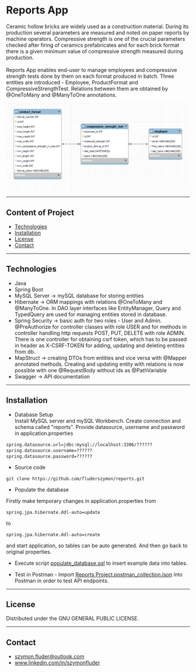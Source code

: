 # Reports App

Ceramic hollow bricks are widely used as a construction material. During its production several parameters are measured and noted on 
paper reports by machine operators. Compressive strength is one of the crucial parameters checked after firing of ceramics prefabricates and for 
each brick format there is a given minimum value of compressive strength measured during production. 
<br><br>
Reports App enables end-user to manage employees 
and compressive strength tests done by them on each format produced in batch. Three entities are introduced - Employee, ProductFormat and
CompressiveStrengthTest. Relations between them are obtained by @OneToMany and @ManyToOne annotations. 
<br>

![entities_relations.png](docs/entities_relations.png)


---
## Content of Project
- [Technologies](#Technologies)
- [Installation](#Installation)
- [License](#License)
- [Contact](#Contact)

---
## Technologies
<ul>
<li>Java</li>

<li>Spring Boot</li>

<li>MySQL Server -> mySQL database for storing entities</li>

<li>Hibernate -> ORM mappings with relations @OneToMany and @ManyToOne. In DAO layer interfaces like EntityManager, Query and TypedQuery are used for managing entities stored in database.</li>

<li>Spring Security -> basic auth for two roles - User and Admin. @PreAuthorize for controller classes with role USER and for methods in controller handling http requests POST, PUT, DELETE with role ADMIN. There is
one controller for obtaining csrf token, which has to be passed in header as X-CSRF-TOKEN for adding, updating and deleting entities from db.</li>

<li>MapStruct -> creating DTOs from entities and vice versa with @Mapper annotated methods. Creating and updating entity with relations is now possible with one @RequestBody without ids as @PathVariable</li>

<li>Swagger -> API documentation</li>
</ul>

---
## Installation

- Database Setup
<br>Install MySQL server and mySQL Workbench. Create connection and schema called "reports". Provide datasource, username and password in application.properties 

```commandline
spring.datasource.url=jdbc:mysql://localhost:3306/??????
spring.datasource.username=??????
spring.datasource.password=??????
```

- Source code
```commandline
git clone https://github.com/fluderszymon/reports.git
```

- Populate the database

Firstly make temporary changes in application.properties from
```commandline
spring.jpa.hibernate.ddl-auto=update
```
to
```commandline
spring.jpa.hibernate.ddl-auto=create
```
and start application, so tables can be auto generated. And then go back to original properties.

- Execute script [populate_database.sql](docs/populate_database.sql) to insert example data into tables.

- Test in Postman - Import [Reports Project.postman_collection.json](docs/Reports%20Project.postman_collection.json) into Postman in order to test API endpoints.

---
## License
Distributed under the GNU GENERAL PUBLIC LICENSE.

---
## Contact
- szymon.fluder@outlook.com
- www.linkedin.com/in/szymonfluder
